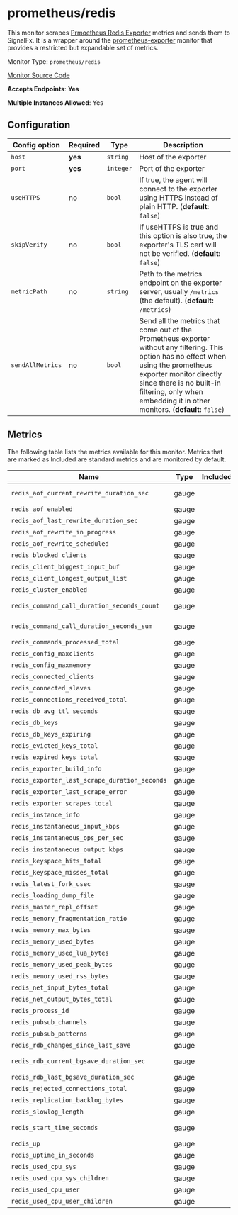 <!--- GENERATED BY gomplate from scripts/docs/monitor-page.md.tmpl --->

# prometheus/redis

This monitor scrapes [Prmoetheus Redis
Exporter](https://github.com/oliver006/redis_exporter) metrics and sends
them to SignalFx.  It is a wrapper around the
[prometheus-exporter](./prometheus-exporter.md) monitor that provides a
restricted but expandable set of metrics.


Monitor Type: `prometheus/redis`

[Monitor Source Code](https://github.com/signalfx/signalfx-agent/tree/master/internal/monitors/prometheus/redis)

**Accepts Endpoints**: **Yes**

**Multiple Instances Allowed**: Yes

## Configuration

| Config option | Required | Type | Description |
| --- | --- | --- | --- |
| `host` | **yes** | `string` | Host of the exporter |
| `port` | **yes** | `integer` | Port of the exporter |
| `useHTTPS` | no | `bool` | If true, the agent will connect to the exporter using HTTPS instead of plain HTTP. (**default:** `false`) |
| `skipVerify` | no | `bool` | If useHTTPS is true and this option is also true, the exporter's TLS cert will not be verified. (**default:** `false`) |
| `metricPath` | no | `string` | Path to the metrics endpoint on the exporter server, usually `/metrics` (the default). (**default:** `/metrics`) |
| `sendAllMetrics` | no | `bool` | Send all the metrics that come out of the Prometheus exporter without any filtering.  This option has no effect when using the prometheus exporter monitor directly since there is no built-in filtering, only when embedding it in other monitors. (**default:** `false`) |




## Metrics

The following table lists the metrics available for this monitor. Metrics that are marked as Included are standard metrics and are monitored by default.

| Name | Type | Included | Description |
| ---  | ---  | ---    | ---         |
| `redis_aof_current_rewrite_duration_sec` | gauge |  | aof_current_rewrite_duration_sec metric |
| `redis_aof_enabled` | gauge |  | aof_enabled metric |
| `redis_aof_last_rewrite_duration_sec` | gauge |  | aof_last_rewrite_duration_sec metric |
| `redis_aof_rewrite_in_progress` | gauge |  | aof_rewrite_in_progress metric |
| `redis_aof_rewrite_scheduled` | gauge |  | aof_rewrite_scheduled metric |
| `redis_blocked_clients` | gauge |  | blocked_clients metric |
| `redis_client_biggest_input_buf` | gauge |  | client_biggest_input_buf metric |
| `redis_client_longest_output_list` | gauge |  | client_longest_output_list metric |
| `redis_cluster_enabled` | gauge |  | cluster_enabled metric |
| `redis_command_call_duration_seconds_count` | gauge |  | command_call_duration_seconds_count metric |
| `redis_command_call_duration_seconds_sum` | gauge |  | Total amount of time in seconds spent per command |
| `redis_commands_processed_total` | gauge |  | commands_processed_total metric |
| `redis_config_maxclients` | gauge |  | config_maxclients metric |
| `redis_config_maxmemory` | gauge |  | config_maxmemory metric |
| `redis_connected_clients` | gauge |  | connected_clients metric |
| `redis_connected_slaves` | gauge |  | connected_slaves metric |
| `redis_connections_received_total` | gauge |  | connections_received_total metric |
| `redis_db_avg_ttl_seconds` | gauge |  | Avg TTL in seconds |
| `redis_db_keys` | gauge |  | Total number of keys by DB |
| `redis_db_keys_expiring` | gauge |  | Total number of expiring keys by DB |
| `redis_evicted_keys_total` | gauge |  | evicted_keys_total metric |
| `redis_expired_keys_total` | gauge |  | expired_keys_total metric |
| `redis_exporter_build_info` | gauge |  | redis exporter build_info |
| `redis_exporter_last_scrape_duration_seconds` | gauge |  | The last scrape duration |
| `redis_exporter_last_scrape_error` | gauge |  | The last scrape error status |
| `redis_exporter_scrapes_total` | gauge |  | Current total redis scrapes |
| `redis_instance_info` | gauge |  | Information about the Redis instance |
| `redis_instantaneous_input_kbps` | gauge |  | instantaneous_input_kbps metric |
| `redis_instantaneous_ops_per_sec` | gauge |  | instantaneous_ops_per_sec metric |
| `redis_instantaneous_output_kbps` | gauge |  | instantaneous_output_kbps metric |
| `redis_keyspace_hits_total` | gauge |  | keyspace_hits_total metric |
| `redis_keyspace_misses_total` | gauge |  | keyspace_misses_total metric |
| `redis_latest_fork_usec` | gauge |  | latest_fork_usec metric |
| `redis_loading_dump_file` | gauge |  | loading_dump_file metric |
| `redis_master_repl_offset` | gauge |  | master_repl_offset metric |
| `redis_memory_fragmentation_ratio` | gauge |  | memory_fragmentation_ratio metric |
| `redis_memory_max_bytes` | gauge |  | memory_max_bytes metric |
| `redis_memory_used_bytes` | gauge |  | memory_used_bytes metric |
| `redis_memory_used_lua_bytes` | gauge |  | memory_used_lua_bytes metric |
| `redis_memory_used_peak_bytes` | gauge |  | memory_used_peak_bytes metric |
| `redis_memory_used_rss_bytes` | gauge |  | memory_used_rss_bytes metric |
| `redis_net_input_bytes_total` | gauge |  | net_input_bytes_total metric |
| `redis_net_output_bytes_total` | gauge |  | net_output_bytes_total metric |
| `redis_process_id` | gauge |  | process_id metric |
| `redis_pubsub_channels` | gauge |  | pubsub_channels metric |
| `redis_pubsub_patterns` | gauge |  | pubsub_patterns metric |
| `redis_rdb_changes_since_last_save` | gauge |  | rdb_changes_since_last_save metric |
| `redis_rdb_current_bgsave_duration_sec` | gauge |  | rdb_current_bgsave_duration_sec metric |
| `redis_rdb_last_bgsave_duration_sec` | gauge |  | rdb_last_bgsave_duration_sec metric |
| `redis_rejected_connections_total` | gauge |  | rejected_connections_total metric |
| `redis_replication_backlog_bytes` | gauge |  | replication_backlog_bytes metric |
| `redis_slowlog_length` | gauge |  | Total slowlog |
| `redis_start_time_seconds` | gauge |  | Start time of the Redis instance since unix epoch in seconds |
| `redis_up` | gauge |  | up metric |
| `redis_uptime_in_seconds` | gauge |  | uptime_in_seconds metric |
| `redis_used_cpu_sys` | gauge |  | used_cpu_sys metric |
| `redis_used_cpu_sys_children` | gauge |  | used_cpu_sys_children metric |
| `redis_used_cpu_user` | gauge |  | used_cpu_user metric |
| `redis_used_cpu_user_children` | gauge |  | used_cpu_user_children metric |





